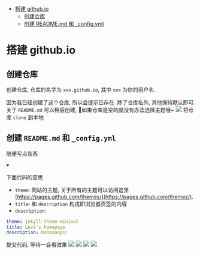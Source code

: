 <!-- TOC -->

- [搭建 github.io](#%E6%90%AD%E5%BB%BA-githubio)
  - [创建仓库](#%E5%88%9B%E5%BB%BA%E4%BB%93%E5%BA%93)
  - [创建 README.md 和 _config.yml](#%E5%88%9B%E5%BB%BA-readmemd-%E5%92%8C-_configyml)

<!-- /TOC -->

# 搭建 github.io

## 创建仓库
创建仓库, 仓库的名字为 `xxx.github.io`, 其中 `xxx` 为你的用户名.

因为我已经创建了这个仓库, 所以会提示已存在. 除了仓库名外, 其他保持默认即可. 关于 `README.md` 可以稍后创建, 📕如果仓库是空的就没有办法选择主题哦~
![](../../image/Snipaste_2022-08-30_21-13-14.png)
将仓库 `clone` 到本地

## 创建 `README.md` 和 `_config.yml`
随便写点东西
```md
❤️
```
下面代码的意思
  - `theme`: 网站的主题, 关于所有的主题可以访问这里[https://pages.github.com/themes/](https://pages.github.com/themes/). 
  - `title`: 和 `description` 构成即浏览器页签的内容
  - `description`: 
```yml
theme: jekyll-theme-minimal
title: Levi's homepage
description: Ooooooops!
```
提交代码, 等待一会看效果
![](../../image/Snipaste_2022-08-30_21-39-51.png)
![](../../image/)
![](../../image/)
![](../../image/)
